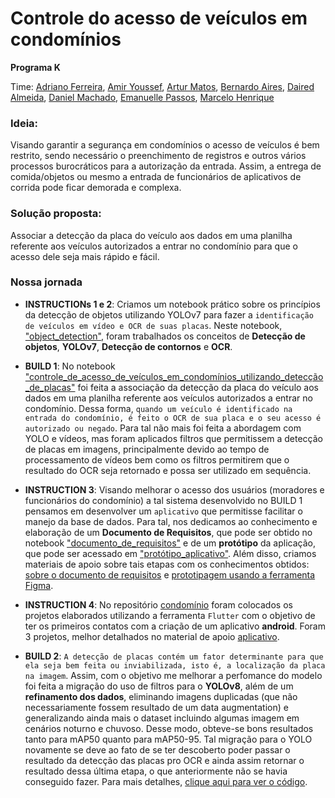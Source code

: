 # Controle do acesso de veículos em condomínios
<b> Programa K </b>

Time: [Adriano Ferreira](https://www.linkedin.com/in/lopes-adriano/), [Amir Youssef](https://www.linkedin.com/in/amir-youssef-dos-santos-1843b7236/), [Artur Matos](https://www.linkedin.com/in/arturmatos/), [Bernardo Aires](https://www.linkedin.com/in/bernardoaires/), [Daired Almeida](https://www.linkedin.com/in/daired-almeida-cruz-a20163231/), [Daniel Machado](https://www.linkedin.com/in/daniel-machado-9357b6244/), [Emanuelle Passos](https://www.linkedin.com/in/emanuelle-passos-martins-0535a3213/), [Marcelo Henrique](https://www.linkedin.com/in/marcelo-henrique-alves-pereira-sobrinho-7bb0711b8/)

### Ideia:
Visando garantir a segurança em condomínios o acesso de veículos é bem restrito, sendo necessário o preenchimento de registros e outros vários processos burocráticos para a autorização da entrada. Assim, a entrega de comida/objetos ou mesmo a entrada de funcionários de aplicativos de corrida pode ficar demorada e complexa.

### Solução proposta:
Associar a detecção da placa do veículo aos dados em uma planilha referente aos veículos autorizados a entrar no condomínio para que o acesso dele seja mais rápido e fácil.

### Nossa jornada

* **INSTRUCTIONs 1 e 2**: Criamos um notebook prático sobre os princípios da detecção de objetos utilizando YOLOv7 para fazer a `identificação de veículos em vídeo e OCR de suas placas`. Neste notebook, ["object_detection"](https://github.com/Emanuelle-p/object_detection/blob/main/object_detection.ipynb), foram trabalhados os conceitos de **Detecção de objetos**, **YOLOv7**, **Detecção de contornos** e **OCR**.

* **BUILD 1**: No notebook ["controle_de_acesso_de_veículos_em_condomínios_utilizando_detecção_de_placas"](https://github.com/Emanuelle-p/object_detection/blob/main/controle_de_acesso_de_ve%C3%ADculos_em_condom%C3%ADnios_utilizando_detec%C3%A7%C3%A3o_de_placas.ipynb) foi feita a associação da detecção da placa do veículo aos dados em uma planilha referente aos veículos autorizados a entrar no condomínio. Dessa forma, `quando um veículo é identificado na entrada do condomínio, é feito o OCR de sua placa e o seu acesso é autorizado ou negado`. Para tal não mais foi feita a abordagem com YOLO e vídeos, mas foram aplicados filtros que permitissem a detecção de placas em imagens, principalmente devido ao tempo de processamento de vídeos bem como os filtros permitirem que o resultado do OCR seja retornado e possa ser utilizado em sequência.

* **INSTRUCTION 3**: Visando melhorar o acesso dos usuários (moradores e funcionários do condomínio) a tal sistema desenvolvido no BUILD 1 pensamos em desenvolver um `aplicativo` que permitisse facilitar o manejo da base de dados. Para tal, nos dedicamos ao conhecimento e elaboração de um **Documento de Requisitos**, que pode ser obtido no notebook ["documento_de_requisitos"](https://github.com/Emanuelle-p/object_detection/blob/main/documento_de_requisitos_aplica%C3%A7%C3%A3o_web.md) e de um **protótipo** da aplicação, que pode ser acessado em ["protótipo_aplicativo"](https://github.com/Emanuelle-p/object_detection/blob/main/prot%C3%B3tipo_aplica%C3%A7%C3%A3o_web.md). Além disso, criamos materiais de apoio sobre tais etapas com os conhecimentos obtidos: [sobre o documento de requisitos](https://github.com/Emanuelle-p/object_detection/blob/main/material_de_apoio_documento_de_requisitos.md) e [prototipagem usando a ferramenta Figma](https://github.com/Emanuelle-p/object_detection/blob/main/material_de_apoio_prototipagem_figma.md).

* **INSTRUCTION 4**: No repositório [condomínio](https://github.com/lopes-adriano/condominio) foram colocados os projetos elaborados utilizando a ferramenta `Flutter` com o objetivo de ter os primeiros contatos com a criação de um aplicativo **android**. Foram 3 projetos, melhor detalhados no material de apoio [aplicativo](https://github.com/Emanuelle-p/object_detection/blob/main/material_de_apoio_aplicativo.md).

* **BUILD 2**: `A detecção de placas contém um fator determinante para que ela seja bem feita ou inviabilizada, isto é, a localização da placa na imagem`. Assim, com o objetivo me melhorar a perfomance do modelo foi feita a migração do uso de filtros para o **YOLOv8**, além de um **refinamento dos dados**, eliminando imagens duplicadas (que não necessariamente fossem resultado de um data augmentation) e generalizando ainda mais o dataset incluindo algumas imagem em cenários noturno e chuvoso. Desse modo, obteve-se bons resultados tanto para mAP50 quanto para mAP50-95. Tal migração para o YOLO novamente se deve ao fato de se ter descoberto poder passar o resultado da detecção das placas pro OCR e ainda assim retornar o resultado dessa última etapa, o que anteriormente não se havia conseguido fazer. Para mais detalhes, [clique aqui para ver o código](https://github.com/Emanuelle-p/object_detection/blob/main/deteccao_placas_yolov8.ipynb).
